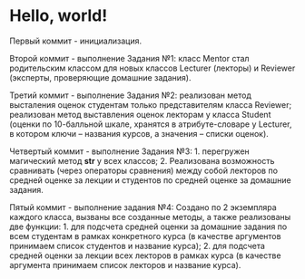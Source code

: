 # Hello, world!
Первый коммит - инициализация.

Второй коммит - выполнение Задания №1: класс Mentor стал родительским классом для новых классов Lecturer (лекторы) и Reviewer (эксперты, проверяющие домашние задания).

Третий коммит - выполнение Задания №2: реализован метод высталения оценок студентам только представителям класса Reviewer; реализован метод выставления оценок лекторам у класса Student (оценки по 10-балльной шкале, хранятся в атрибуте-словаре у Lecturer, в котором ключи – названия курсов, а значения – списки оценок).

Четвертый коммит - выполнение Задания №3: 1. перегружен магический метод __str__ у всех классов; 2. Реализована возможность сравнивать (через операторы сравнения) между собой лекторов по средней оценке за лекции и студентов по средней оценке за домашние задания.

Пятый коммит - выполнение задания №4: Создано по 2 экземпляра каждого класса, вызваны все созданные методы, а также реализованы две функции: 1. для подсчета средней оценки за домашние задания по всем студентам в рамках конкретного курса (в качестве аргументов принимаем список студентов и название курса); 2. для подсчета средней оценки за лекции всех лекторов в рамках курса (в качестве аргумента принимаем список лекторов и название курса).
